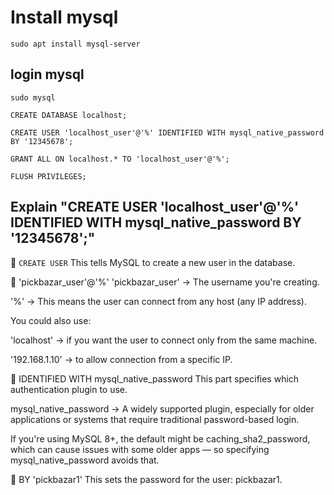 
# Install mysql

```
sudo apt install mysql-server
```

## login mysql

```
sudo mysql

CREATE DATABASE localhost;

CREATE USER 'localhost_user'@'%' IDENTIFIED WITH mysql_native_password BY '12345678';

GRANT ALL ON localhost.* TO 'localhost_user'@'%';

FLUSH PRIVILEGES;
```

## Explain "CREATE USER 'localhost_user'@'%' IDENTIFIED WITH mysql_native_password BY '12345678';"
🔸 ```CREATE USER```
This tells MySQL to create a new user in the database.

🔸 'pickbazar_user'@'%'
'pickbazar_user' → The username you're creating.

'%' → This means the user can connect from any host (any IP address).

You could also use:

'localhost' → if you want the user to connect only from the same machine.

'192.168.1.10' → to allow connection from a specific IP.

🔸 IDENTIFIED WITH mysql_native_password
This part specifies which authentication plugin to use.

mysql_native_password → A widely supported plugin, especially for older applications or systems that require traditional password-based login.

If you're using MySQL 8+, the default might be caching_sha2_password, which can cause issues with some older apps — so specifying mysql_native_password avoids that.

🔸 BY 'pickbazar1'
This sets the password for the user: pickbazar1.


